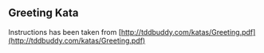## Greeting Kata

Instructions has been taken from [http://tddbuddy.com/katas/Greeting.pdf](http://tddbuddy.com/katas/Greeting.pdf)
